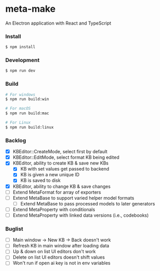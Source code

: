 # meta-make

An Electron application with React and TypeScript

### Install

```bash
$ npm install
```

### Development

```bash
$ npm run dev
```

### Build

```bash
# For windows
$ npm run build:win

# For macOS
$ npm run build:mac

# For Linux
$ npm run build:linux
```


### Backlog

- [x] KBEditor::CreateMode, select first by default
- [x] KBEditor::EditMode, select format KB being edited
- [x] KBEditor, ability to create KB & save new KBs
  - [x] KB with set values get passed to backend
  - [x] KB is given a new unique ID
  - [x] KB is saved to disk
- [x] KBEditor, ability to change KB & save changes
- [ ] Extend MetaFormat for array of exporters
- [ ] Extend MetaBase to support varied helper model formats
  - [ ] Extend MetaBase to pass processed models to later generators
- [ ] Extend MetaProperty with conditionals
- [ ] Extend MetaProperty with linked data versions (i.e., codebooks)

### Buglist

- [ ] Main window -> New KB -> Back doesn't work
- [ ] Refresh KB in main window after loading data
- [ ] Up & down on list UI editors don't work
- [ ] Delete on list UI editors doesn't shift values
- [ ] Won't run if open ai key is not in env variables
